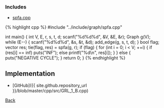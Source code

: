 ### Includes

- [spfa.cpp](../include/graph/spfa)

{% highlight cpp %}
#include "../include/graph/spfa.cpp"

int main() {
  int V, E, r, s, t, d;
  scanf("%d%d%d", &V, &E, &r);
  Graph g(V);
  while (E--) {
    scanf("%d%d%d", &s, &t, &d);
    add_edge(g, s, t, d);
  }
  bool flag;
  vector<int> res;
  tie(flag, res) = spfa(g, r);
  if (flag) {
    for (int i = 0; i < V; ++i) {
      if (res[i] == inf<int>) puts("INF");
      else printf("%d\n", res[i]);
    }
  }
  else {
    puts("NEGATIVE CYCLE");
  }
  return 0;
}
{% endhighlight %}

## Implementation

- [GitHub]({{ site.github.repository_url }}/blob/master/cpp/src/GRL_1_B.cpp)

[Back](..)

